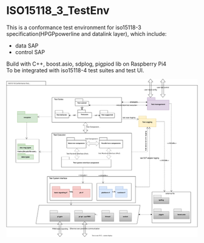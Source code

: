 # ISO15118_3_TestEnv
This is a conformance test environment for iso15118-3 specification(HPGPpowerline and datalink layer), which include:  
- data SAP  
- control SAP  

Build with C++, boost.asio, sdplog, pigpiod lib on Raspberry Pi4  
To be integrated with iso15118-4 test suites and test UI.  

![architecture](/ISO15118_TestSys.drawio.svg)